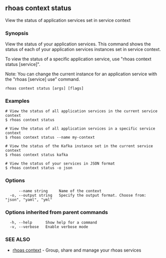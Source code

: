 ## rhoas context status

View the status of application services set in service context

### Synopsis

View the status of your application services. This command shows the status of each of your application services instances set in service context. 

To view the status of a specific application service, use "rhoas context status [service]".

Note: You can change the current instance for an application service with the "rhoas [service] use” command.


```
rhoas context status [args] [flags]
```

### Examples

```
# View the status of all application services in the current service context
$ rhoas context status

# View the status of all application services in a specific service context
$ rhoas context status --name my-context

# View the status of the Kafka instance set in the current service context
$ rhoas context status kafka

# View the status of your services in JSON format
$ rhoas context status -o json

```

### Options

```
      --name string     Name of the context
  -o, --output string   Specify the output format. Choose from: "json", "yaml", "yml"
```

### Options inherited from parent commands

```
  -h, --help      Show help for a command
  -v, --verbose   Enable verbose mode
```

### SEE ALSO

* [rhoas context](rhoas_context.md)	 - Group, share and manage your rhoas services

